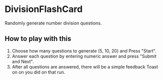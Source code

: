 # DivisionFlashCard

Randomly generate number division questions.

## How to play with this

1. Choose how many questions to generate (5, 10, 20) and Press "Start".
2. Answer each question by entering numeric answer and press "Submit and Next".
3. After all questions are answered, there will be a simple feedback Toast on on you did on that run.